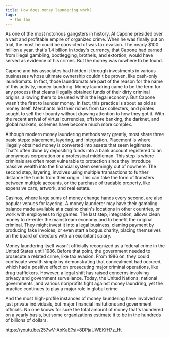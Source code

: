 ```yaml
---
title: How does money laundering work?
tags:
  - Tào lao
---
```


As one of the most notorious gangsters in history, Al Capone presided over a vast and profitable empire of organized crime. When he was finally put on trial, the most he could be convicted of was tax evasion. The nearly $100 million a year, that's 1.4 billion in today's currency, that Capone had earned from illegal gambling, bootlegging, brothels, and extortion, would have served as evidence of his crimes. But the money was nowhere to be found.

Capone and his associates had hidden it through investments in various businesses whose ultimate ownership couldn't be proven, like cash-only laundromats. In fact, those laundromats are part of the reason for the name of this activity, money laundring. Money laundring came to be the term for any process that cleans illegally obtained funds of their dirty criminal origins, allowing them to be used within the legal economy. But Capone wasn't the first to launder money. In fact, this practice is about as old as money itself. Merchants hid their riches from tax collecters, and pirates sought to sell their bounty without drawing attention to how they got it. With the recent arrival of virtual currencies, offshore banking, the darknet, and global markets, schemes have become much more complex.

Although modern money laundering methods vary greatly, most share three basic steps: placement, layering, and integration. Placement is where illegally obtained money is converted into assets that seem legitimate. That's often done by depositing funds into a bank account registered to an anonymous corporation or a professioal middleman. This step is where criminals are often most vulnerable to protection since they introduce massive wealth into the financial system seemingly out of nowhere. The second step, layering, involves using multiple transactions to further distance the funds from their origin. This can take the form of transfers between multiple accounts, or the purchase of tradable property, like expensive cars, artwork, and real estate.

Casinos, where large sums of money change hands every second, are also popular venues for layering. A money launderer may have their gambling balance made available at a casino chain's locations in other countries, or work with employees to rig games. The last step, integration, allows clean money to re-enter the mainstream economy and to benefit the original criminal. They might invest it into a legal business, claming payment by producing fake invoices, or even start a bogus charity, placing themselves on the board of directors with an exorbitant salary.

Money laundering itself wasn't officially recognized as a federal crime in the United States until 1986. Before that point, the government needed to prosecute a related crime, like tax evasion. From 1986 on, they could confiscate wealth simply by demonstrating that concealment had occured, which had a positive effect on prosecuting major criminal operations, like drug traffickers. However, a legal shift has raised concerns involving privacy and government surveilance. Today, the United Nations, national governments ,and various nonprofits fight against money laundring, yet the practice continues to play a major role in global crime.

And the most high-profile instances of money laundering have involved not just private individuals, but major financial insitutions and government officials. No one knows for sure the total amount of money that's laundered on a yearly basis, but some organizations estimate it to be in the hundreds of billions of dollars.

https://youtu.be/257wV-AbKaE?si=8DPjaUWEKfH7z_Ht
